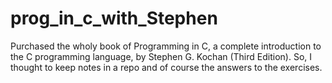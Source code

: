 # prog_in_c_with_Stephen
Purchased the wholy book of Programming in C, a complete introduction to the C programming language, by Stephen G. Kochan (Third Edition). So, I thought to keep notes in a repo and of course the answers to the exercises.
